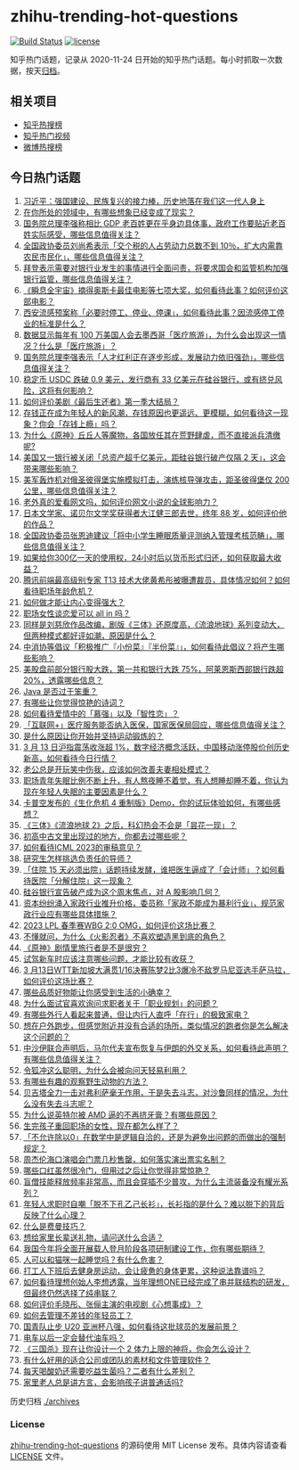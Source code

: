 # zhihu-trending-hot-questions

[![Build Status](https://github.com/justjavac/zhihu-trending-hot-questions/workflows/ci/badge.svg?branch=master)](https://github.com/justjavac/zhihu-trending-hot-questions/actions)
[![license](https://img.shields.io/github/license/justjavac/zhihu-trending-hot-questions)](https://github.com/justjavac/zhihu-trending-hot-questions/blob/master/LICENSE)

知乎热门话题，记录从 2020-11-24
日开始的知乎热门话题。每小时抓取一次数据，按天[归档](./archives)。

## 相关项目

- [知乎热搜榜](https://github.com/justjavac/zhihu-trending-top-search)
- [知乎热门视频](https://github.com/justjavac/zhihu-trending-hot-video)
- [微博热搜榜](https://github.com/justjavac/weibo-trending-hot-search)

## 今日热门话题

<!-- BEGIN -->
<!-- 最后更新时间 Tue Mar 14 2023 07:16:41 GMT+0800 (China Standard Time) -->

1. [习近平：强国建设、民族复兴的接力棒，历史地落在我们这一代人身上](https://www.zhihu.com/question/613526105)
1. [在你所处的领域中，有哪些想象已经变成了现实？](https://www.zhihu.com/question/586886940)
1. [国务院总理李强称相比 GDP 老百姓更在乎身边具体事，政府工作要贴近老百姓实际感受，哪些信息值得关注？](https://www.zhihu.com/question/589264049)
1. [全国政协委员刘尚希表示「交个税的人占劳动力总数不到 10％，扩大内需靠农民市民化」，哪些信息值得关注？](https://www.zhihu.com/question/589073668)
1. [拜登表示需要对银行业发生的事情进行全面问责，将要求国会和监管机构加强银行监管，哪些信息值得关注？](https://www.zhihu.com/question/589392555)
1. [《瞬息全宇宙》摘得奥斯卡最佳电影等七项大奖，如何看待此事？如何评价这部电影？](https://www.zhihu.com/question/589270635)
1. [西安流感预案称「必要时停工、停业、停课」，如何看待此事？因流感停工停业的标准是什么？](https://www.zhihu.com/question/588506091)
1. [数据显示每年有 100 万美国人会去墨西哥「医疗旅游」，为什么会出现这一情况？什么是「医疗旅游」？](https://www.zhihu.com/question/588506179)
1. [国务院总理李强表示「人才红利正在逐步形成，发展动力依旧强劲」，哪些信息值得关注？](https://www.zhihu.com/question/589270129)
1. [稳定币 USDC 跌破 0.9 美元，发行商有 33 亿美元在硅谷银行，或有挤兑风险，这将有何影响？](https://www.zhihu.com/question/588998167)
1. [如何评价美剧《最后生还者》第一季大结局？](https://www.zhihu.com/question/589262014)
1. [存钱正在成为年轻人的新风潮，存钱原因也更遥远、更模糊，如何看待这一现象？你会「存钱上瘾」吗？](https://www.zhihu.com/question/585108048)
1. [为什么《原神》丘丘人等魔物，各国放任其在荒野肆虐，而不直接派兵清缴呢?](https://www.zhihu.com/question/589022823)
1. [美国又一银行被关闭「总资产超千亿美元，距硅谷银行破产仅隔 2 天」，这会带来哪些影响？](https://www.zhihu.com/question/589260738)
1. [美军轰炸机对俄圣彼得堡实施模拟打击，演练核导弹攻击，距圣彼得堡仅 200 公里，哪些信息值得关注？](https://www.zhihu.com/question/589247010)
1. [老外真的爱看网文吗，如何评价网文小说的全球影响力？](https://www.zhihu.com/question/589336364)
1. [日本文学家、诺贝尔文学奖获得者大江健三郎去世，终年 88 岁，如何评价他的作品？](https://www.zhihu.com/question/589289163)
1. [全国政协委员张恩迪建议「将中小学生睡眠质量评测纳入管理考核范畴」，哪些信息值得关注？](https://www.zhihu.com/question/589249764)
1. [如果给你300亿一天的使用权，24小时后以货币形式归还，如何获取最大收益？](https://www.zhihu.com/question/588651039)
1. [腾讯前端最高级别专家 T13 技术大佬黄希彤被曝遭裁员，具体情况如何？如何看待职场年龄危机？](https://www.zhihu.com/question/589260276)
1. [如何做才能让内心变得强大？](https://www.zhihu.com/question/588805505)
1. [职场女性谈恋爱可以 all in 吗？](https://www.zhihu.com/question/586918237)
1. [同样是刘慈欣作品改编，剧版《三体》还原度高，《流浪地球》系列变动大，但两种模式都好评如潮，原因是什么？](https://www.zhihu.com/question/588770473)
1. [中消协等倡议「积极推广『小份菜』『半份菜』」，如何看待此倡议？将产生哪些影响？](https://www.zhihu.com/question/589293617)
1. [美股盘前部分银行股大跌，第一共和银行大跌 75%，阿莱恩斯西部银行跌超 20%，透露哪些信息？](https://www.zhihu.com/question/589319384)
1. [Java 是否过于笨重？](https://www.zhihu.com/question/518996935)
1. [有哪些让你觉得惊艳的诗词？](https://www.zhihu.com/question/578073258)
1. [如何看待爱情中的「慕强」以及「智性恋」？](https://www.zhihu.com/question/586918042)
1. [「互联网+」医疗服务能否纳入医保，国家医保局回应，哪些信息值得关注？](https://www.zhihu.com/question/589293018)
1. [是什么原因让你开始并坚持运动锻炼的？](https://www.zhihu.com/question/585705645)
1. [3 月 13 日沪指震荡收涨超 1%，数字经济概念活跃，中国移动涨停股价创历史新高，如何看待今日行情？](https://www.zhihu.com/question/589272150)
1. [老公总是开玩笑中伤我，应该如何改善夫妻相处模式？](https://www.zhihu.com/question/396503471)
1. [职场青年失眠比例不断上升，有人熬夜睡不着觉，有人想睡却睡不着，你认为现在年轻人失眠的主要因素是什么？](https://www.zhihu.com/question/589290664)
1. [卡普空发布的《生化危机 4 重制版》Demo，你的试玩体验如何，有哪些感想？](https://www.zhihu.com/question/588664657)
1. [《三体》《流浪地球 2》之后，科幻热会不会是「昙花一现」？](https://www.zhihu.com/question/588269109)
1. [初高中古文里出现过的地方，你都去过哪些呢？](https://www.zhihu.com/question/588458045)
1. [如何看待ICML 2023的审稿意见？](https://www.zhihu.com/question/586614318)
1. [研究生怎样挑选负责任的导师？](https://www.zhihu.com/question/587888347)
1. [「住院 15 天必须出院」话题持续发酵，谁把医生逼成了「会计师」？如何看待医院「分解住院」这一现象？](https://www.zhihu.com/question/589071129)
1. [硅谷银行宣告破产成为这个周末焦点，对 A 股影响几何？](https://www.zhihu.com/question/589109904)
1. [资本纷纷涌入家政行业推升价格，委员称「家政不能成为暴利行业」，规范家政行业应有哪些具体措施？](https://www.zhihu.com/question/589294335)
1. [2023 LPL 春季赛WBG 2:0 OMG，如何评价这场比赛？](https://www.zhihu.com/question/589306304)
1. [不懂就问，为什么《火影忍者》不喜欢塑造黑到底的角色？](https://www.zhihu.com/question/589096399)
1. [《原神》剧情里旅行者是不是很穷？](https://www.zhihu.com/question/589021148)
1. [试驾新车时应该注意哪些问题，才能比较有收获？](https://www.zhihu.com/question/586867149)
1. [3 月13日WTT新加坡大满贯1/16决赛陈梦2比3爆冷不敌罗马尼亚选手萨马拉，如何评价这场比赛？](https://www.zhihu.com/question/589311938)
1. [哪些品质好物能让你感受到生活的小确幸？](https://www.zhihu.com/question/589341248)
1. [为什么面试官喜欢询问求职者关于「职业规划」的问题？](https://www.zhihu.com/question/587708885)
1. [有哪些外行人看起来普通，但让内行人直呼「在行」的极致家电？](https://www.zhihu.com/question/589251794)
1. [想在户外跑步，但感觉附近并没有合适的场所，类似情况的跑者你是怎么解决这个问题的？](https://www.zhihu.com/question/588161727)
1. [中沙伊联合声明后，马尔代夫宣布恢复与伊朗的外交关系，如何看待此声明？有哪些信息值得关注？](https://www.zhihu.com/question/589252968)
1. [令狐冲这么聪明，为什么会被向问天轻易利用？](https://www.zhihu.com/question/513125025)
1. [有哪些有趣的观察野生动物的方法？](https://www.zhihu.com/question/587138907)
1. [贝吉塔全力一击对弗利萨毫无作用，于是失去斗志，对沙鲁同样的情况，为什么没有失去斗志呢？](https://www.zhihu.com/question/589021410)
1. [为什么说英特尔被 AMD 逼的不再挤牙膏？有哪些原因？](https://www.zhihu.com/question/496570637)
1. [生完孩子重回职场的女性，现在都怎么样了？](https://www.zhihu.com/question/342900228)
1. [「不允许除以0」在数学中是逻辑自洽的，还是为避免出问题的而做出的强制规定？](https://www.zhihu.com/question/585245995)
1. [周杰伦海口演唱会门票几秒售罄，如何落实演出票实名制？](https://www.zhihu.com/question/586733539)
1. [哪些口红虽然很冷门，但用过之后让你觉得非常惊艳？](https://www.zhihu.com/question/579124390)
1. [盲僧技能释放频率非常高，而且会穿插不少普攻，为什么主流装备没有耀光系列？](https://www.zhihu.com/question/589192365)
1. [年轻人求职时自嘲「脱不下孔乙己长衫」，长衫指的是什么？难以脱下的背后反映了什么心理？](https://www.zhihu.com/question/589085332)
1. [什么是费曼技巧？](https://www.zhihu.com/question/20585936)
1. [想给家里长辈送礼物，请问送什么合适？](https://www.zhihu.com/question/588668854)
1. [我国今年将全面开展载人登月阶段各项研制建设工作，你有哪些期待？](https://www.zhihu.com/question/589167392)
1. [人可以和猫咪一起睡觉吗？有什么危害？](https://www.zhihu.com/question/582724421)
1. [打工人下班后去健身房运动，会让疲惫的身体更累，这种说法靠谱吗？](https://www.zhihu.com/question/586228697)
1. [如何看待理想创始人李想透露，当年理想ONE已经完成了串并联结构的研发，但最终仍然选择了纯串联？](https://www.zhihu.com/question/589128875)
1. [如何评价毛晓彤、张俪主演的电视剧《心想事成》？](https://www.zhihu.com/question/588553948)
1. [如何去管理不差钱的年轻员工？](https://www.zhihu.com/question/428506564)
1. [国青队止步 U20 亚洲杯八强，如何看待这批球员的发展前景？](https://www.zhihu.com/question/589167340)
1. [电车以后一定会替代油车吗？](https://www.zhihu.com/question/589068314)
1. [《三国杀》现在让你设计一个 2 体力上限的神将，你会怎么设计？](https://www.zhihu.com/question/549268980)
1. [有什么好用的适合公司或团队的素材和文件管理软件？](https://www.zhihu.com/question/583996937)
1. [每天喝酸奶还需要吃益生菌吗？二者有什么差别？](https://www.zhihu.com/question/585692333)
1. [家里老人总是讲方言，会影响孩子讲普通话吗?](https://www.zhihu.com/question/586129828)

<!-- END -->

历史归档 [./archives](./archives)

### License

[zhihu-trending-hot-questions](https://github.com/justjavac/zhihu-trending-hot-questions)
的源码使用 MIT License 发布。具体内容请查看 [LICENSE](./LICENSE) 文件。
